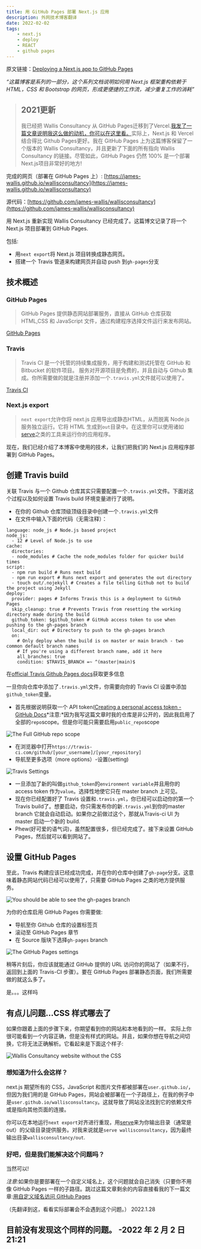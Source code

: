 ```yaml
---
title: 用 GitHub Pages 部署 Next.js 应用
description: 外网技术博客翻译
date: 2022-02-02
tags:
    - next.js
    - deploy
    - REACT
    - github pages
---
```


原文链接：[Deploying a Next.js app to GitHub Pages](https://dev.to/jameswallis/deploying-a-next-js-app-to-github-pages-24pn)

*“这篇博客是系列的一部分，这个系列文档说明如何用 Next.js 框架重构依赖于HTML，CSS 和 Bootstrap 的网页，形成更便捷的工作流，减少重复工作的消耗”*


> ## 2021更新
> 我已经把 Wallis Consultancy 从 GitHub Pages迁移到了Vercel.[我发了一篇文章说明我这么做的动机，你可以在这里看。](https://dev.to/jameswallis/launching-my-personal-next-js-site-on-vercel-in-less-than-a-minute-296h)实际上，Next.js 和 Vercel 结合得比 Github Pages更好。我在 GitHub Pages 上为这篇博客保留了一个版本的 Wallis Consultancy，并且更新了下面的所有指向 Wallis Consultancy 的链接。尽管如此，GitHub Pages 仍然 100% 是一个部署Next.js项目非常好的地方!

完成的网页（部署在 GitHub Pages 上）: [https://james-wallis.github.io/wallisconsultancy](https://james-wallis.github.io/wallisconsultancy)

源代码：[https://github.com/james-wallis/wallisconsultancy](https://github.com/james-wallis/wallisconsultancy)

用 Next.js 重新实现 Wallis Consultancy 已经完成了。这篇博文记录了将一个 Next.js 项目部署到 GitHub Pages.

包括:
- 用`next export`将 Next.js 项目转换成静态网页。
- 搭建一个 Travis 管道来构建网页并自动 push 到`gh-pages`分支

## 技术概述
### GitHub Pages
> GitHub Pages 提供静态网站部署服务，直接从 GitHub 仓库获取 HTML,CSS 和 JavaScript 文件，通过构建程序选择文件运行来发布网站。

[GitHub Pages](https://pages.github.com/)
### Travis
> Travis CI 是一个托管的持续集成服务，用于构建和测试托管在 GitHub 和 Bitbucket 的软件项目。
服务对开源项目是免费的，并且自动与 Github 集成。你所需要做的就是注册并添加一个`.travis.yml`文件就可以使用了。

[Travis CI](https://travis-ci.org/)
### Next.js export
> `next export`允许你将 next.js 应用导出成静态HTML，从而脱离 Node.js 服务独立运行。它将 HTML 生成到`out`目录中。在这里你可以使用诸如[serve](https://www.npmjs.com/package/serve)之类的工具来运行你的应用程序。

现在，我们已经介绍了本博客中使用的技术，让我们把我们的 Next.js 应用程序部署到 GitHub Pages。

## 创建 Travis build
关联 Travis 与一个 Github 仓库其实只需要配置一个`.travis.yml`文件。下面对这个过程以及如何设置 Travis build 环境变量进行了说明。
- 在你的 Github 仓库顶级顶级目录中创建一个`.travis.yml`文件
- 在文件中输入下面的代码（无需注释）：

```
language: node_js # Node.js based project
node_js:
  - 12 # Level of Node.js to use
cache:
  directories:
  - node_modules # Cache the node_modules folder for quicker build times
script:
  - npm run build # Runs next build
  - npm run export # Runs next export and generates the out directory
  - touch out/.nojekyll # Creates a file telling Github not to build the project using Jekyll
deploy:
  provider: pages # Informs Travis this is a deployment to GitHub Pages
  skip_cleanup: true # Prevents Travis from resetting the working directory made during the build
  github_token: $github_token # GitHub access token to use when pushing to the gh-pages branch
  local_dir: out # Directory to push to the gh-pages branch
  on:
    # Only deploy when the build is on master or main branch - two common default branch names
    # If you're using a different branch name, add it here
    all_branches: true
    condition: $TRAVIS_BRANCH =~ ^(master|main)$
```

在[official Travis Github Pages docs](https://docs.travis-ci.com/user/deployment-v2/providers/pages/)获取更多信息

一旦你向仓库中添加了`.travis.yml`文件，你需要向你的 Travis CI 设置中添加`github_token`变量。

- 首先根据说明获取一个 API token([Creating a personal access token - GitHub Docs](https://docs.github.com/en/authentication/keeping-your-account-and-data-secure/creating-a-personal-access-token)*注意:*因为我写这篇文章时我的仓库是非公开的，因此我启用了全部的`repo`scope。但是你可能只需要启用`public_repo`scope

![The Full GitHub repo scope](https://simonsayspic-1308039338.cos.ap-nanjing.myqcloud.com/pic/ogiqsi8d63glc59p6a4g.jpg)

- 在浏览器中打开`https://travis-ci.com/github/[your_username]/[your_repository]`
- 导航至更多选项（more options）-设置(setting)

![Travis Settings](https://simonsayspic-1308039338.cos.ap-nanjing.myqcloud.com/pic/av9vyftpt2sl5t843fph.png)

- 一旦添加了新的叫做`github_token`的`environment variable`并且用你的 access token 作为`value`。选择性地使它只在 master branch 上可见。
- 现在你已经配置好了 Travis 设置和`.travis.yml`，你已经可以启动你的第一个 Travis build了。想要启动，你只需发布你的新`.travis.yml`到你的master branch 它就会自动启动。如果你之前做过这个，那就从Travis-ci UI 为 master 启动一个新的 build.
- Phew(好可爱的语气词)，虽然配置很多，但已经完成了。接下来设置 GitHub Pages，然后就可以看到网站了。
## 设置 GitHub Pages
至此，Travis 构建应该已经成功完成，并在你的仓库中创建了`gh-page`分支。这意味着静态网站代码已经可以使用了，只需要 GitHub Pages 之类的地方提供服务。

![You should be able to see the gh-pages branch](https://simonsayspic-1308039338.cos.ap-nanjing.myqcloud.com/pic/08rfqglhw7huf4r0036u.jpg)

为你的仓库启用 GitHub Pages 你需要做:
- 导航至你 Github 仓库的设置标签页
- 滚动至 GitHub Pages 章节
- 在 Source 版块下选择`gh-pages` branch

![The GitHub Pages settings](https://simonsayspic-1308039338.cos.ap-nanjing.myqcloud.com/pic/oaq9ld9k5ucazxsu30np.jpg)

稍等片刻后，你应该就能通过 GitHub 提供的 URL 访问你的网站了（如果不行，返回到上面的 Travis-CI 步骤）。要在 GitHub Pages 部署静态页面，我们所需要做的就这么多了。

是。。。这样吗

## 有点儿问题...CSS 样式哪去了
如果你跟着上面的步骤下来，你期望看到你的网站和本地看到的一样。
 实际上你很可能看到一个内容正确，但是没有样式的网站。并且，如果你想在导航之间切换，它将无法正确解析。它看起来是下面这个样子:

 ![Wallis Consultancy website without the CSS](https://simonsayspic-1308039338.cos.ap-nanjing.myqcloud.com/pic/flj94q6oybmv6rxlbclr.png)

### 想知道为什么会这样？
next.js 期望所有的 CSS，JavaScript 和图片文件都被部署在`user.github.io/`，但因为我们用的是 GitHub Pages，网站会被部署在一个子路径上，在我的例子中是`user.github.io/wallisconsultancy`。这就导致了网站没法找到它的依赖文件或是指向其他页面的连接。

你可以在本地运行<code>next export</code>对齐进行重现，用[serve](https://www.npmjs.com/package/serve)来为你输出目录（通常是 out）的父级目录提供服务。对我来说就是`serve wallisconsultancy`，因为最终输出目录`wallisconsultancy/out`.

### 好吧，但是我们能解决这个问题吗？

当然可以!

*注意*:如果你是要部署在一个自定义域名上，这个问题就会自己消失（只要你不用像 GitHub Pages  一样的子路径。跳过这篇文章剩余的内容直接看我的下一篇文章:[用自定义域名访问 GitHub Pages](https://dev.to/jameswallis/using-a-custom-domain-with-github-pages-1g1m)

（先翻译到这，看看实际部署会不会遇到这个问题。）
2022.1.28

## 目前没有发现这个同样的问题。 -2022 年 2 月 2 日 21:21